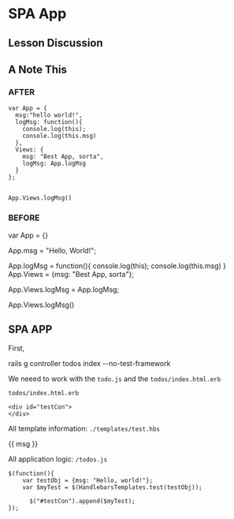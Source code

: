 

# SPA App
## Lesson Discussion



## A Note This

### AFTER
    var App = {
      msg:"hello world!", 
      logMsg: function(){
        console.log(this);
        console.log(this.msg)
      }, 
      Views: {
        msg: "Best App, sorta", 
        logMsg: App.logMsg
      }
    };


    App.Views.logMsg()

### BEFORE

  var App = {}

  App.msg = "Hello, World!";

  App.logMsg = function(){
     console.log(this);
     console.log(this.msg) 
  }
  App.Views = {msg: "Best App, sorta"};

  App.Views.logMsg = App.logMsg;

  App.Views.logMsg()


## SPA APP

First,

  rails g controller todos index --no-test-framework
 

We neeed to work with the `todo.js` and the `todos/index.html.erb`


`todos/index.html.erb`
    
    <div id="testCon">
    </div>
    

All template information:
`./templates/test.hbs`
    <div>
     {{ msg }}
    </div>

All application logic:
`/todos.js`

    $(function(){
        var testObj = {msg: "Hello, world!"};
        var $myTest = $(HandlebarsTemplates.test(testObj));
        
          $("#testCon").append($myTest);
    });
    












